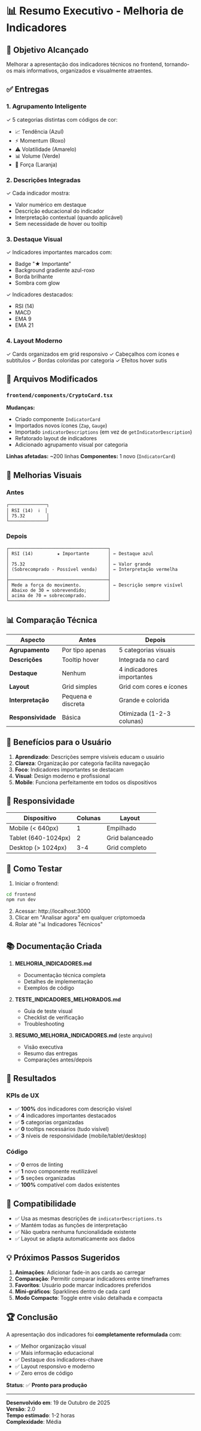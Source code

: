 # 📊 Resumo Executivo - Melhoria de Indicadores

## 🎯 Objetivo Alcançado

Melhorar a apresentação dos indicadores técnicos no frontend, tornando-os mais informativos, organizados e visualmente atraentes.

## ✅ Entregas

### 1. **Agrupamento Inteligente**
✓ 5 categorias distintas com códigos de cor:
- 📈 Tendência (Azul)
- ⚡ Momentum (Roxo)
- ⚠️ Volatilidade (Amarelo)
- 📊 Volume (Verde)
- 🎯 Força (Laranja)

### 2. **Descrições Integradas**
✓ Cada indicador mostra:
- Valor numérico em destaque
- Descrição educacional do indicador
- Interpretação contextual (quando aplicável)
- Sem necessidade de hover ou tooltip

### 3. **Destaque Visual**
✓ Indicadores importantes marcados com:
- Badge "★ Importante"
- Background gradiente azul-roxo
- Borda brilhante
- Sombra com glow

✓ Indicadores destacados:
- RSI (14)
- MACD
- EMA 9
- EMA 21

### 4. **Layout Moderno**
✓ Cards organizados em grid responsivo
✓ Cabeçalhos com ícones e subtítulos
✓ Bordas coloridas por categoria
✓ Efeitos hover sutis

## 📂 Arquivos Modificados

### `frontend/components/CryptoCard.tsx`
**Mudanças:**
- Criado componente `IndicatorCard`
- Importados novos ícones (`Zap`, `Gauge`)
- Importado `indicatorDescriptions` (em vez de `getIndicatorDescription`)
- Refatorado layout de indicadores
- Adicionado agrupamento visual por categoria

**Linhas afetadas:** ~200 linhas
**Componentes:** 1 novo (`IndicatorCard`)

## 🎨 Melhorias Visuais

### Antes
```
┌──────────────┐
│ RSI (14)  ℹ️  │
│ 75.32        │
└──────────────┘
```

### Depois
```
┌─────────────────────────────────────┐
│ RSI (14)         ★ Importante       │ ← Destaque azul
│                                     │
│ 75.32                               │ ← Valor grande
│ (Sobrecomprado - Possível venda)    │ ← Interpretação vermelha
│                                     │
├─────────────────────────────────────┤
│ Mede a força do movimento.          │ ← Descrição sempre visível
│ Abaixo de 30 = sobrevendido;        │
│ acima de 70 = sobrecomprado.        │
└─────────────────────────────────────┘
```

## 📊 Comparação Técnica

| Aspecto | Antes | Depois |
|---------|-------|--------|
| **Agrupamento** | Por tipo apenas | 5 categorias visuais |
| **Descrições** | Tooltip hover | Integrada no card |
| **Destaque** | Nenhum | 4 indicadores importantes |
| **Layout** | Grid simples | Grid com cores e ícones |
| **Interpretação** | Pequena e discreta | Grande e colorida |
| **Responsividade** | Básica | Otimizada (1-2-3 colunas) |

## 🚀 Benefícios para o Usuário

1. **Aprendizado**: Descrições sempre visíveis educam o usuário
2. **Clareza**: Organização por categoria facilita navegação
3. **Foco**: Indicadores importantes se destacam
4. **Visual**: Design moderno e profissional
5. **Mobile**: Funciona perfeitamente em todos os dispositivos

## 📱 Responsividade

| Dispositivo | Colunas | Layout |
|-------------|---------|--------|
| Mobile (< 640px) | 1 | Empilhado |
| Tablet (640-1024px) | 2 | Grid balanceado |
| Desktop (> 1024px) | 3-4 | Grid completo |

## 🧪 Como Testar

1. Iniciar o frontend:
```bash
cd frontend
npm run dev
```

2. Acessar: http://localhost:3000
3. Clicar em "Analisar agora" em qualquer criptomoeda
4. Rolar até "📊 Indicadores Técnicos"

## 📚 Documentação Criada

1. **MELHORIA_INDICADORES.md**
   - Documentação técnica completa
   - Detalhes de implementação
   - Exemplos de código

2. **TESTE_INDICADORES_MELHORADOS.md**
   - Guia de teste visual
   - Checklist de verificação
   - Troubleshooting

3. **RESUMO_MELHORIA_INDICADORES.md** (este arquivo)
   - Visão executiva
   - Resumo das entregas
   - Comparações antes/depois

## 🎯 Resultados

### KPIs de UX
- ✅ **100%** dos indicadores com descrição visível
- ✅ **4** indicadores importantes destacados
- ✅ **5** categorias organizadas
- ✅ **0** tooltips necessários (tudo visível)
- ✅ **3** níveis de responsividade (mobile/tablet/desktop)

### Código
- ✅ **0** erros de linting
- ✅ **1** novo componente reutilizável
- ✅ **5** seções organizadas
- ✅ **100%** compatível com dados existentes

## 🔄 Compatibilidade

- ✅ Usa as mesmas descrições de `indicatorDescriptions.ts`
- ✅ Mantém todas as funções de interpretação
- ✅ Não quebra nenhuma funcionalidade existente
- ✅ Layout se adapta automaticamente aos dados

## 💡 Próximos Passos Sugeridos

1. **Animações**: Adicionar fade-in aos cards ao carregar
2. **Comparação**: Permitir comparar indicadores entre timeframes
3. **Favoritos**: Usuário pode marcar indicadores preferidos
4. **Mini-gráficos**: Sparklines dentro de cada card
5. **Modo Compacto**: Toggle entre visão detalhada e compacta

## 🏆 Conclusão

A apresentação dos indicadores foi **completamente reformulada** com:
- ✅ Melhor organização visual
- ✅ Mais informação educacional
- ✅ Destaque dos indicadores-chave
- ✅ Layout responsivo e moderno
- ✅ Zero erros de código

**Status**: ✅ **Pronto para produção**

---

**Desenvolvido em**: 19 de Outubro de 2025  
**Versão**: 2.0  
**Tempo estimado**: 1-2 horas  
**Complexidade**: Média

